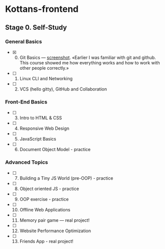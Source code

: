 # Kottans-frontend

## Stage 0. Self-Study

### General Basics
- [x] 0. Git Basics — <a href="https://raw.githubusercontent.com/alexdefender/kottans-frontend/master/git_basics/Screenshot_2018-12-08_06-42-22.png" target="_blank">screenshot</a>. «Earlier I was familiar with git and github. This course showed me how everything works and how to work with other people correctly.»
- [ ] 1. Linux CLI and Networking
- [ ] 2. VCS (hello gitty), GitHub and Collaboration

### Front-End Basics
- [ ] 3. Intro to HTML & CSS
- [ ] 4. Responsive Web Design
- [ ] 5. JavaScript Basics
- [ ] 6. Document Object Model - practice

### Advanced Topics
- [ ] 7. Building a Tiny JS World (pre-OOP) - practice
- [ ] 8. Object oriented JS - practice
- [ ] 9. OOP exercise - practice
- [ ] 10. Offline Web Applications
- [ ] 11. Memory pair game — real project!
- [ ] 12. Website Performance Optimization
- [ ] 13. Friends App - real project!
